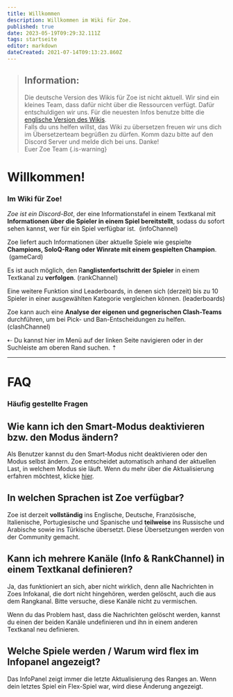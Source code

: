 ```yaml
---
title: Willkommen
description: Willkommen im Wiki für Zoe.
published: true
date: 2023-05-19T09:29:32.111Z
tags: startseite
editor: markdown
dateCreated: 2021-07-14T09:13:23.860Z
---
```


> ## Information:
>Die deutsche Version des Wikis für Zoe ist nicht aktuell. Wir sind ein kleines Team, dass dafür nicht über die Ressourcen verfügt. Dafür entschuldigen wir uns. Für die neuesten Infos benutze bitte die [englische Version des Wikis](https://wiki.zoe-discord-bot.ch/en/home). <br>
>Falls du uns helfen willst, das Wiki zu übersetzen freuen wir uns dich im Übersetzerteam begrüßen zu dürfen. Komm dazu bitte auf den Discord Server und melde dich bei uns. Danke! <br>
>Euer Zoe Team
>{.is-warning}

# Willkommen!

### Im Wiki für Zoe!

_Zoe ist ein Discord-Bot_, der eine Informationstafel in einem Textkanal mit **Informationen über die Spieler in einem Spiel bereitstellt**, sodass du sofort sehen kannst, wer für ein Spiel verfügbar ist.  (infoChannel)

Zoe liefert auch Informationen über aktuelle Spiele wie gespielte **Champions, SoloQ-Rang oder Winrate mit einem gespielten Champion**.  (gameCard)

Es ist auch möglich, den R**anglistenfortschritt der Spieler** in einem Textkanal zu **verfolgen**. (rankChannel)

Eine weitere Funktion sind Leaderboards, in denen sich (derzeit) bis zu 10 Spieler in einer ausgewählten Kategorie vergleichen können. (leaderboards)

Zoe kann auch eine **Analyse der eigenen und gegnerischen Clash-Teams** durchführen, um bei Pick- und Ban-Entscheidungen zu helfen. (clashChannel)

⇠ Du kannst hier im Menü auf der linken Seite navigieren oder in der Suchleiste am oberen Rand suchen. ⇡

---

# FAQ

### Häufig gestellte Fragen

## Wie kann ich den Smart-Modus deaktivieren bzw. den Modus ändern?

Als Benutzer kannst du den Smart-Modus nicht deaktivieren oder den Modus selbst ändern. Zoe entscheidet automatisch anhand der aktuellen Last, in welchem Modus sie läuft. Wenn du mehr über die Aktualisierung erfahren möchtest, klicke [hier](/de/terms/refresh-mode/).

## In welchen Sprachen ist Zoe verfügbar?

Zoe ist derzeit **vollständig** ins Englische, Deutsche, Französische, Italienische, Portugiesische und Spanische und **teilweise** ins Russische und Arabische sowie ins Türkische übersetzt. Diese Übersetzungen werden von der Community gemacht.

## Kann ich mehrere Kanäle (Info & RankChannel) in einem Textkanal definieren?

Ja, das funktioniert an sich, aber nicht wirklich, denn alle Nachrichten in Zoes Infokanal, die dort nicht hingehören, werden gelöscht, auch die aus dem Rangkanal. Bitte versuche, diese Kanäle nicht zu vermischen.

Wenn du das Problem hast, dass die Nachrichten gelöscht werden, kannst du einen der beiden Kanäle undefinieren und ihn in einem anderen Textkanal neu definieren.

## Welche Spiele werden / Warum wird flex im Infopanel angezeigt?

Das InfoPanel zeigt immer die letzte Aktualisierung des Ranges an. Wenn dein letztes Spiel ein Flex-Spiel war, wird diese Änderung angezeigt.